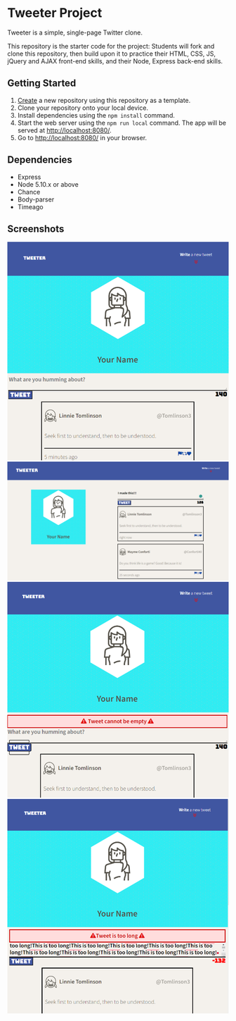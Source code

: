 # Tweeter Project

Tweeter is a simple, single-page Twitter clone.

This repository is the starter code for the project: Students will fork and clone this repository, then build upon it to practice their HTML, CSS, JS, jQuery and AJAX front-end skills, and their Node, Express back-end skills.

## Getting Started

1. [Create](https://docs.github.com/en/repositories/creating-and-managing-repositories/creating-a-repository-from-a-template) a new repository using this repository as a template.
2. Clone your repository onto your local device.
3. Install dependencies using the `npm install` command.
3. Start the web server using the `npm run local` command. The app will be served at <http://localhost:8080/>.
4. Go to <http://localhost:8080/> in your browser.

## Dependencies

- Express
- Node 5.10.x or above
- Chance
- Body-parser
- Timeago

## Screenshots

!["Screenshot of mobile view"](https://github.com/DaftTrash97/tweeter1/blob/master/docs/mobileAndTabletView.png?raw=true)
!["Screenshot of desktop view"](https://github.com/DaftTrash97/tweeter1/blob/master/docs/desktopView.png?raw=true)
!["Screenshot of no text input error"](https://github.com/DaftTrash97/tweeter1/blob/master/docs/errorMessage.png?raw=true)
!["Screenshot of too long error"](https://github.com/DaftTrash97/tweeter1/blob/master/docs/tooLongError.png?raw=true)